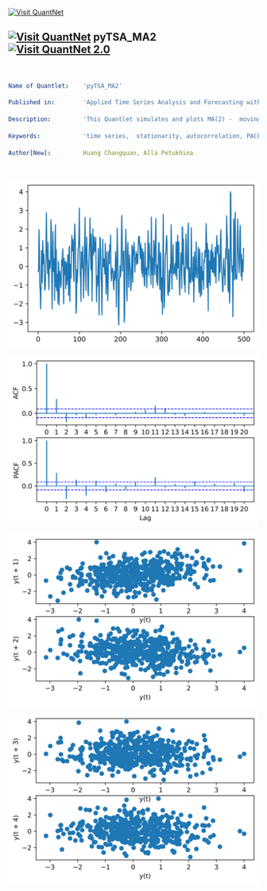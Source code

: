 [<img src="https://github.com/QuantLet/Styleguide-and-FAQ/blob/master/pictures/banner.png" width="888" alt="Visit QuantNet">](http://quantlet.de/)

## [<img src="https://github.com/QuantLet/Styleguide-and-FAQ/blob/master/pictures/qloqo.png" alt="Visit QuantNet">](http://quantlet.de/) **pyTSA_MA2** [<img src="https://github.com/QuantLet/Styleguide-and-FAQ/blob/master/pictures/QN2.png" width="60" alt="Visit QuantNet 2.0">](http://quantlet.de/)

```yaml


Name of Quantlet:    'pyTSA_MA2'

Published in:        'Applied Time Series Analysis and Forecasting with Python'

Description:         'This Quantlet simulates and plots MA(2) -  moving average process time series, its ACF and PACF'

Keywords:            'time series,  stationarity, autocorrelation, PACF, ACF, simulation, stochastic process, ARMA, moving average, autoregression'

Author[New]:         Huang Changquan, Alla Petukhina




```

![Picture1](pyTSA_SimMA2_fig3-10.png)

![Picture2](pyTSA_SimMA2_fig3-11.png)

![Picture3](pyTSA_SimMA2_fig3-12.png)

![Picture4](pyTSA_SimMA2_fig3-13.png)